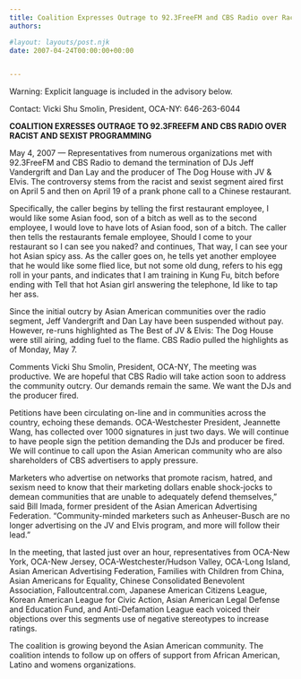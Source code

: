 ```yaml
---
title: Coalition Expresses Outrage to 92.3FreeFM and CBS Radio over Racist and Sexist Programming
authors: 

#layout: layouts/post.njk
date: 2007-04-24T00:00:00+00:00


---
```


Warning: Explicit language is included in the advisory below.

Contact: Vicki Shu Smolin, President, OCA-NY: 646-263-6044

**COALITION EXRESSES OUTRAGE TO 92.3FREEFM AND CBS RADIO OVER RACIST AND SEXIST PROGRAMMING**

May 4, 2007 — Representatives from numerous organizations met with 92.3FreeFM and CBS Radio to demand the termination of DJs Jeff Vandergrift and Dan Lay and the producer of The Dog House with JV & Elvis. The controversy stems from the racist and sexist segment aired first on April 5 and then on April 19 of a prank phone call to a Chinese restaurant.

Specifically, the caller begins by telling the first restaurant employee, I would like some Asian food, son of a bitch as well as to the second employee, I would love to have lots of Asian food, son of a bitch. The caller then tells the restaurants female employee, Should I come to your restaurant so I can see you naked? and continues, That way, I can see your hot Asian spicy ass. As the caller goes on, he tells yet another employee that he would like some flied lice, but not some old dung, refers to his egg roll in your pants, and indicates that I am training in Kung Fu, bitch before ending with Tell that hot Asian girl answering the telephone, Id like to tap her ass.

Since the initial outcry by Asian American communities over the radio segment, Jeff Vandergrift and Dan Lay have been suspended without pay. However, re-runs highlighted as The Best of JV & Elvis: The Dog House were still airing, adding fuel to the flame. CBS Radio pulled the highlights as of Monday, May 7.

Comments Vicki Shu Smolin, President, OCA-NY, The meeting was productive. We are hopeful that CBS Radio will take action soon to address the community outcry. Our demands remain the same. We want the DJs and the producer fired.

Petitions have been circulating on-line and in communities across the country, echoing these demands. OCA-Westchester President, Jeannette Wang, has collected over 1000 signatures in just two days. We will continue to have people sign the petition demanding the DJs and producer be fired. We will continue to call upon the Asian American community who are also shareholders of CBS advertisers to apply pressure.

Marketers who advertise on networks that promote racism, hatred, and sexism need to know that their marketing dollars enable shock-jocks to demean communities that are unable to adequately defend themselves,” said Bill Imada, former president of the Asian American Advertising Federation. “Community-minded marketers such as Anheuser-Busch are no longer advertising on the JV and Elvis program, and more will follow their lead.”

In the meeting, that lasted just over an hour, representatives from OCA-New York, OCA-New Jersey, OCA-Westchester/Hudson Valley, OCA-Long Island, Asian American Advertising Federation, Families with Children from China, Asian Americans for Equality, Chinese Consolidated Benevolent Association, Falloutcentral.com, Japanese American Citizens League, Korean American League for Civic Action, Asian American Legal Defense and Education Fund, and Anti-Defamation League each voiced their objections over this segments use of negative stereotypes to increase ratings.

The coalition is growing beyond the Asian American community. The coalition intends to follow up on offers of support from African American, Latino and womens organizations.
